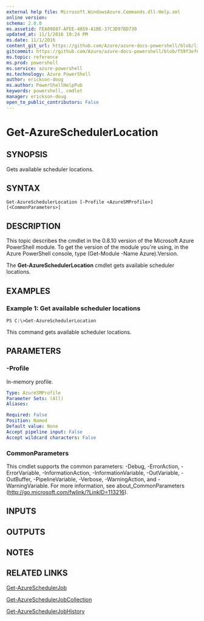 ```yaml
---
external help file: Microsoft.WindowsAzure.Commands.dll-Help.xml
online version: 
schema: 2.0.0
ms.assetid: FEA09887-AFEE-4059-A1BE-37C3D97BD730
updated_at: 11/1/2016 10:24 PM
ms.date: 11/1/2016
content_git_url: https://github.com/Azure/azure-docs-powershell/blob/live/azureps-cmdlets-docs/ServiceManagement/Azure.Compute/v2.1.0/Get-AzureSchedulerLocation.md
gitcommit: https://github.com/Azure/azure-docs-powershell/blob/f59f3ef60bc592383812213e69fd77ba950759ed/azureps-cmdlets-docs/ServiceManagement/Azure.Compute/v2.1.0/Get-AzureSchedulerLocation.md
ms.topic: reference
ms.prod: powershell
ms.service: azure-powershell
ms.technology: Azure PowerShell
author: erickson-doug
ms.author: PowerShellHelpPub
keywords: powershell, cmdlet
manager: erickson-doug
open_to_public_contributors: False
---
```


# Get-AzureSchedulerLocation

## SYNOPSIS
Gets available scheduler locations.

## SYNTAX

```
Get-AzureSchedulerLocation [-Profile <AzureSMProfile>] [<CommonParameters>]
```

## DESCRIPTION
This topic describes the cmdlet in the 0.8.10 version of the Microsoft Azure PowerShell module.
To get the version of the module you're using, in the Azure PowerShell console, type (Get-Module -Name Azure).Version.

The **Get-AzureSchedulerLocation** cmdlet gets available scheduler locations.

## EXAMPLES

### Example 1: Get available scheduler locations
```
PS C:\>Get-AzureSchedulerLocation
```

This command gets available scheduler locations.

## PARAMETERS

### -Profile
In-memory profile.

```yaml
Type: AzureSMProfile
Parameter Sets: (All)
Aliases: 

Required: False
Position: Named
Default value: None
Accept pipeline input: False
Accept wildcard characters: False
```

### CommonParameters
This cmdlet supports the common parameters: -Debug, -ErrorAction, -ErrorVariable, -InformationAction, -InformationVariable, -OutVariable, -OutBuffer, -PipelineVariable, -Verbose, -WarningAction, and -WarningVariable. For more information, see about_CommonParameters (http://go.microsoft.com/fwlink/?LinkID=113216).

## INPUTS

## OUTPUTS

## NOTES

## RELATED LINKS

[Get-AzureSchedulerJob](xref:ServiceManagement/Azure.Compute/v2.1.0/Get-AzureSchedulerJob.md)

[Get-AzureSchedulerJobCollection](xref:ServiceManagement/Azure.Compute/v2.1.0/Get-AzureSchedulerJobCollection.md)

[Get-AzureSchedulerJobHistory](xref:ServiceManagement/Azure.Compute/v2.1.0/Get-AzureSchedulerJobHistory.md)


